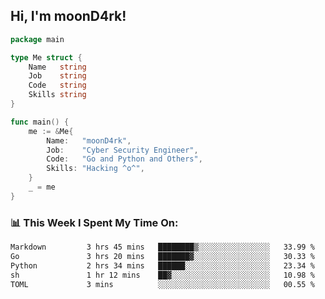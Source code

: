 <h2> Hi, I'm moonD4rk!</h2>

```go
package main

type Me struct {
	Name   string
	Job    string
	Code   string
	Skills string
}

func main() {
	me := &Me{
		Name:   "moonD4rk",
		Job:    "Cyber Security Engineer",
		Code:   "Go and Python and Others",
		Skills: "Hacking ^o^",
	}
	_ = me
}
```

<h3>📊 This Week I Spent My Time On:</h3>
<!-- <img align='right' src="https://github-readme-stats.vercel.app/api?username=moond4rk&show_icons=true&theme=radical", width="300" height="150"> -->

<!--START_SECTION:waka-->

```txt
Markdown         3 hrs 45 mins   ████████▒░░░░░░░░░░░░░░░░   33.99 %
Go               3 hrs 20 mins   ███████▓░░░░░░░░░░░░░░░░░   30.33 %
Python           2 hrs 34 mins   ██████░░░░░░░░░░░░░░░░░░░   23.34 %
sh               1 hr 12 mins    ██▓░░░░░░░░░░░░░░░░░░░░░░   10.98 %
TOML             3 mins          ░░░░░░░░░░░░░░░░░░░░░░░░░   00.55 %
```

<!--END_SECTION:waka-->

